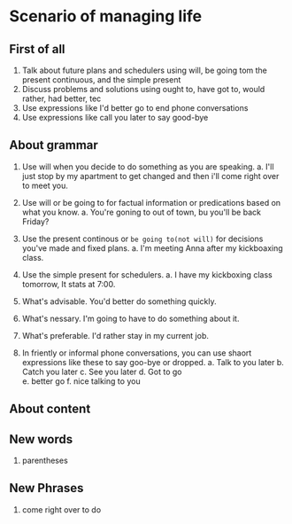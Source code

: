 
# Scenario of managing life

## First of all

1. Talk about future plans and schedulers using will, be going tom the present continuous, and the simple present
2. Discuss problems and solutions using ought to, have got to, would rather, had better, tec
3. Use expressions like I'd better go to end phone conversations  
4. Use expressions like call you later to say good-bye

## About grammar

1. Use will when you decide to do something as you are speaking.
    a. I'll just stop by my apartment to get changed and then i'll come right over to meet you.

2. Use will or be going to for factual information or predications based on what you know.
    a. You're goning to out of town, bu you'll be back Friday?

3. Use the present continous or `be going to(not will)` for decisions you've made and fixed plans.
    a. I'm meeting Anna after my kickboaxing class.

4. Use the simple present for schedulers.
    a. I have my kickboxing class tomorrow, It stats at 7:00.

5. What's advisable.  You'd better do something quickly.

6. What's nessary. I'm going to have to do something about it.

7. What's preferable. I'd rather stay in my current job.

8. In friently or informal phone conversations, you can use shaort expressions like these to say goo-bye or dropped.
    a. Talk to you later
    b. Catch you later
    c. See you later
    d. Got to go  
    e. better go
    f. nice talking to you

## About content

## New words

1. parentheses

## New Phrases

1. come right over to do
